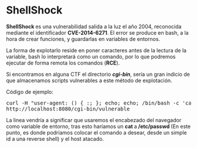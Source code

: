 # ShellShock

<!-- wp:paragraph -->
<p><strong>ShellShock </strong>es una vulnerabilidad salida a la luz el año 2004, reconocida mediante el identificador <strong>CVE-2014-6271</strong>. El error se produce en bash, a la hora de crear funciones, y guardarlas en variables de entornos. </p>
<!-- /wp:paragraph -->

<!-- wp:paragraph -->
<p>La forma de explotarlo reside en poner caracteres antes de la lectura de la variable, bash lo interpretará como un comando, por lo que podremos ejecutar de forma remota los comandos (<strong>RCE</strong>).</p>
<!-- /wp:paragraph -->

<!-- wp:paragraph -->
<p>Si encontramos en alguna CTF el directorio <strong><em>cgi-bin</em></strong>, sería un gran indicio de que almacenamos scripts vulnerables a este método de explotación.</p>
<!-- /wp:paragraph -->

<!-- wp:paragraph -->
<p>Código de ejemplo: </p>
<!-- /wp:paragraph -->

<!-- wp:syntaxhighlighter/code -->
<pre class="wp-block-syntaxhighlighter-code">curl -H "user-agent: () { :; }; echo; echo; /bin/bash -c 'cat /etc/passwd'" \
http:&#47;&#47;localhost:8080/cgi-bin/vulnerable</pre>
<!-- /wp:syntaxhighlighter/code -->

<!-- wp:paragraph -->
<p>La linea vendría a significar que usaremos el encabezado del navegador como variable de entorno, tras esto haríamos un <strong>cat </strong>a<strong> /etc/passwd </strong>(En este punto, es donde podríamos colocar el comando a desear, desde un simple id a una reverse shell) y el host atacado.  </p>
<!-- /wp:paragraph -->
